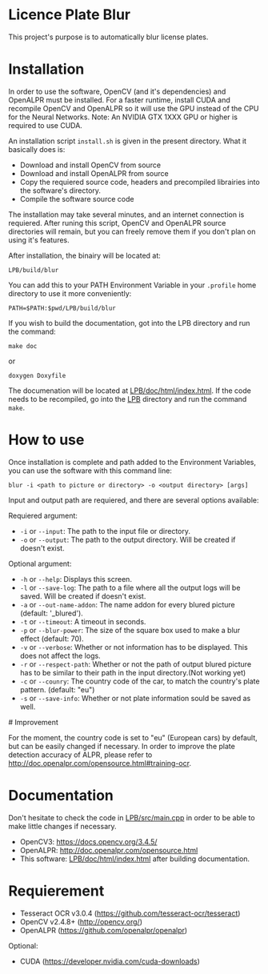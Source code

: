 # Licence Plate Blur

This project's purpose is to automatically blur license plates.

# Installation

In order to use the software, OpenCV (and it's dependencies) and OpenALPR must be installed.
For a faster runtime, install CUDA and recompile OpenCV and OpenALPR so it will use the GPU instead of the CPU for the Neural Networks.
Note: An NVIDIA GTX 1XXX GPU or higher is required to use CUDA.

An installation script `install.sh` is given in the present directory. What it basically does is:

- Download and install OpenCV from source
- Download and install OpenALPR from source
- Copy the requiered source code, headers and precompiled librairies into the software's directory.
- Compile the software source code

The installation may take several minutes, and an internet connection is requiered.
After runing this script, OpenCV and OpenALPR source directories will remain, but you can freely remove them if you don't plan on using it's features.

After installation, the binairy will be located at:

`LPB/build/blur`

You can add this to your PATH Environment Variable in your `.profile` home directory to use it more conveniently:

`PATH=$PATH:$pwd/LPB/build/blur`

If you wish to build the documentation, got into the LPB directory and run the command:

`make doc`

or 

`doxygen Doxyfile`

The documenation will be located at [LPB/doc/html/index.html](LPB/doc/html/index.html).
If the code needs to be recompiled, go into the [LPB](LPB) directory and run the command `make`.

# How to use

Once installation is complete and path added to the Environment Variables, you can use the software with this command line:

`blur -i <path to picture or directory> -o <output directory> [args]`

Input and output path are requiered, and there are several options available:

Requiered argument:

- `-i` or `--input`:  The path to the input file or directory.
- `-o` or `--output`: The path to the output directory. Will be created if doesn't exist.

Optional argument:

- `-h` or `--help`:           Displays this screen.
- `-l` or `--save-log`:       The path to a file where all the output logs will be saved. Will be created if doesn't exist.
- `-a` or `--out-name-addon`: The name addon for every blured picture (default: '_blured').
- `-t` or `--timeout`:        A timeout in seconds.
- `-p` or `--blur-power`:     The size of the square box used to make a blur effect (default: 70).
- `-v` or `--verbose`:        Whether or not information has to be displayed. This does not affect the logs.
- `-r` or `--respect-path`:   Whether or not the path of output blured picture has to be similar to their path in the input directory.(Not working yet)
- `-c` or `--counry`:         The country code of the car, to match the country's plate pattern. (default: "eu")
- `-s` or `--save-info`:      Whether or not plate information sould be saved as well.

# Improvement

For the moment, the country code is set to "eu" (European cars) by default, but can be easily changed if necessary.
In order to improve the plate detection accuracy of ALPR, please refer to <http://doc.openalpr.com/opensource.html#training-ocr>.

# Documentation

Don't hesitate to check the code in [LPB/src/main.cpp](LPB/src/main.cpp) in order to be able to make little changes if necessary.

- OpenCV3: <https://docs.opencv.org/3.4.5/>
- OpenALPR: <http://doc.openalpr.com/opensource.html>
- This software: [LPB/doc/html/index.html](LPB/doc/html/index.html) after building documentation.

# Requierement

- Tesseract OCR v3.0.4 (https://github.com/tesseract-ocr/tesseract)
- OpenCV v2.4.8+ (http://opencv.org/)
- OpenALPR (https://github.com/openalpr/openalpr)

Optional:
- CUDA (https://developer.nvidia.com/cuda-downloads)
